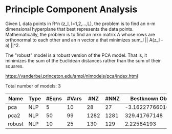 # Principle Component Analysis
Given L data points in R^n (z_l, l=1,2,...,L), the problem is to find an n-m dimensional hyperplane that best represents the data points. Mathematically, the problem is to find an mxn matrix A whose rows are orthonormal to each other and an n vector a that minimizes sum_l || A(z_l - a) ||^2.

The "robust" model is a robust version of the PCA model. That is, it minimizes the sum of the Euclidean distances rather than the sum of their squares.


https://vanderbei.princeton.edu/ampl/nlmodels/pca/index.html

Total number of models:   3

| Name   | Type | #Eqns | #Vars | #NZ  | #NNZ | Bestknown Objective  |
|--------|------|-------|-------|------|------|----------------------|
| pca    | NLP  | 5     | 10    | 28   | 27   | -3.1622776601684E+11 |
| pca2   | NLP  | 50    | 99    | 1282 | 1281 | 329.41767148         |
| robust | NLP  | 10    | 25    | 130  | 129  | 2.22584193           |

